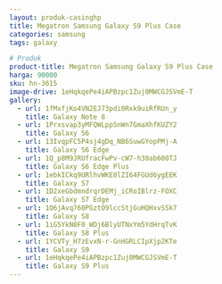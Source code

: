 ```yaml
---
layout: produk-casinghp
title: Megatron Samsung Galaxy S9 Plus Case
categories: samsung
tags: galaxy

# Produk
product-title: Megatron Samsung Galaxy S9 Plus Case
harga: 90000
sku: hn-3615
image-drive: 1eHqkqePe4iAPBzpc1Zuj0MWCGJSVmE-T
gallery:
  - url: 1fMxfjKo4VN2EJ73pdi0Rxk9uiRfRUn_y
    title: Galaxy Note 8
  - url: 1Prxsvap3yMFQWLppSnWn7GmaXhfKUZY2
    title: Galaxy S6
  - url: 13IvqpFC5P4sj4gDq_NB6SuwGYopPMj-A
    title: Galaxy S6 Edge
  - url: 1Q_p8M9JRUfracFwPv-cW7-h30ab600TJ
    title: Galaxy S6 Edge Plus
  - url: 1ebkICkq9URlhvWKE8lZI64FGUd6ygEEK
    title: Galaxy S7
  - url: 1D2xeGbdmndrqrDEMj_iCRoIBlrz-FOXC
    title: Galaxy S7 Edge
  - url: 1O6jAvq760PGztO9lccStjGuHQHxvSSk7
    title: Galaxy S8
  - url: 1iG5YkN0F0_WDj6BlyUTNxYm5YdHrqTvK
    title: Galaxy S8 Plus
  - url: 1YCVTy_H7zEvxN-r-GnHGRLCIpXjp2KTe
    title: Galaxy S9
  - url: 1eHqkqePe4iAPBzpc1Zuj0MWCGJSVmE-T
    title: Galaxy S9 Plus
---
```

